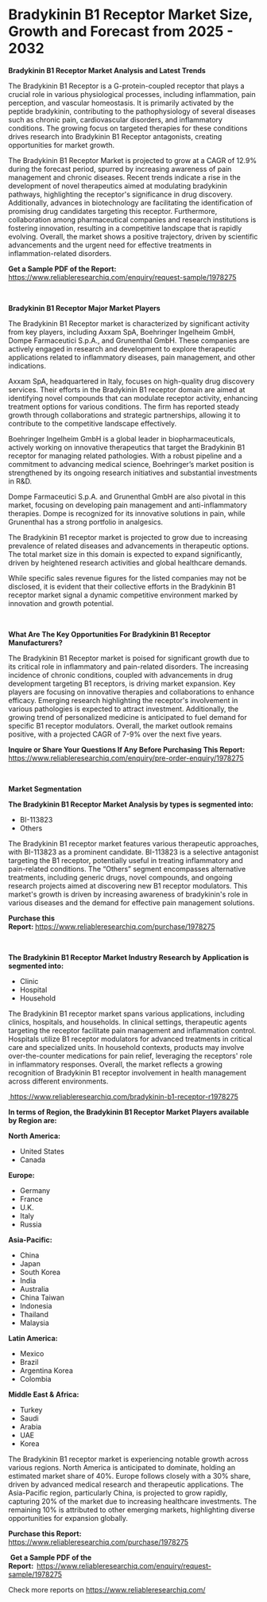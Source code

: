 <p><h1>Bradykinin B1 Receptor Market Size, Growth and Forecast from 2025 - 2032</h1></p><p><strong>Bradykinin B1 Receptor Market Analysis and Latest Trends</strong></p>
<p><p>The Bradykinin B1 Receptor is a G-protein-coupled receptor that plays a crucial role in various physiological processes, including inflammation, pain perception, and vascular homeostasis. It is primarily activated by the peptide bradykinin, contributing to the pathophysiology of several diseases such as chronic pain, cardiovascular disorders, and inflammatory conditions. The growing focus on targeted therapies for these conditions drives research into Bradykinin B1 Receptor antagonists, creating opportunities for market growth.</p><p>The Bradykinin B1 Receptor Market is projected to grow at a CAGR of 12.9% during the forecast period, spurred by increasing awareness of pain management and chronic diseases. Recent trends indicate a rise in the development of novel therapeutics aimed at modulating bradykinin pathways, highlighting the receptor's significance in drug discovery. Additionally, advances in biotechnology are facilitating the identification of promising drug candidates targeting this receptor. Furthermore, collaboration among pharmaceutical companies and research institutions is fostering innovation, resulting in a competitive landscape that is rapidly evolving. Overall, the market shows a positive trajectory, driven by scientific advancements and the urgent need for effective treatments in inflammation-related disorders.</p></p>
<p><strong>Get a Sample PDF of the Report:&nbsp;</strong> <a href="https://www.reliableresearchiq.com/enquiry/request-sample/1978275?utm_campaign=2180&utm_medium=2&utm_source=Github&utm_content=ia&utm_term=08032025&utm_id=bradykinin-b1-receptor">https://www.reliableresearchiq.com/enquiry/request-sample/1978275</a></p>
<p>&nbsp;</p>
<p><strong>Bradykinin B1 Receptor Major Market Players</strong></p>
<p><p>The Bradykinin B1 Receptor market is characterized by significant activity from key players, including Axxam SpA, Boehringer Ingelheim GmbH, Dompe Farmaceutici S.p.A., and Grunenthal GmbH. These companies are actively engaged in research and development to explore therapeutic applications related to inflammatory diseases, pain management, and other indications.</p><p>Axxam SpA, headquartered in Italy, focuses on high-quality drug discovery services. Their efforts in the Bradykinin B1 receptor domain are aimed at identifying novel compounds that can modulate receptor activity, enhancing treatment options for various conditions. The firm has reported steady growth through collaborations and strategic partnerships, allowing it to contribute to the competitive landscape effectively.</p><p>Boehringer Ingelheim GmbH is a global leader in biopharmaceuticals, actively working on innovative therapeutics that target the Bradykinin B1 receptor for managing related pathologies. With a robust pipeline and a commitment to advancing medical science, Boehringer’s market position is strengthened by its ongoing research initiatives and substantial investments in R&D.</p><p>Dompe Farmaceutici S.p.A. and Grunenthal GmbH are also pivotal in this market, focusing on developing pain management and anti-inflammatory therapies. Dompe is recognized for its innovative solutions in pain, while Grunenthal has a strong portfolio in analgesics. </p><p>The Bradykinin B1 receptor market is projected to grow due to increasing prevalence of related diseases and advancements in therapeutic options. The total market size in this domain is expected to expand significantly, driven by heightened research activities and global healthcare demands.</p><p>While specific sales revenue figures for the listed companies may not be disclosed, it is evident that their collective efforts in the Bradykinin B1 receptor market signal a dynamic competitive environment marked by innovation and growth potential.</p></p>
<p>&nbsp;</p>
<p><strong>What Are The Key Opportunities For Bradykinin B1 Receptor Manufacturers?</strong></p>
<p><p>The Bradykinin B1 Receptor market is poised for significant growth due to its critical role in inflammatory and pain-related disorders. The increasing incidence of chronic conditions, coupled with advancements in drug development targeting B1 receptors, is driving market expansion. Key players are focusing on innovative therapies and collaborations to enhance efficacy. Emerging research highlighting the receptor's involvement in various pathologies is expected to attract investment. Additionally, the growing trend of personalized medicine is anticipated to fuel demand for specific B1 receptor modulators. Overall, the market outlook remains positive, with a projected CAGR of 7-9% over the next five years.</p></p>
<p><strong>Inquire or Share Your Questions If Any Before Purchasing This Report:</strong> <a href="https://www.reliableresearchiq.com/enquiry/pre-order-enquiry/1978275?utm_campaign=2180&utm_medium=2&utm_source=Github&utm_content=ia&utm_term=08032025&utm_id=bradykinin-b1-receptor">https://www.reliableresearchiq.com/enquiry/pre-order-enquiry/1978275</a></p>
<p>&nbsp;</p>
<p><strong>Market Segmentation</strong></p>
<p><strong>The Bradykinin B1 Receptor Market Analysis by types is segmented into:</strong></p>
<p><ul><li>BI-113823</li><li>Others</li></ul></p>
<p><p>The Bradykinin B1 receptor market features various therapeutic approaches, with BI-113823 as a prominent candidate. BI-113823 is a selective antagonist targeting the B1 receptor, potentially useful in treating inflammatory and pain-related conditions. The “Others” segment encompasses alternative treatments, including generic drugs, novel compounds, and ongoing research projects aimed at discovering new B1 receptor modulators. This market's growth is driven by increasing awareness of bradykinin's role in various diseases and the demand for effective pain management solutions.</p></p>
<p><strong>Purchase this Report:&nbsp;</strong><a href="https://www.reliableresearchiq.com/purchase/1978275?utm_campaign=2180&utm_medium=2&utm_source=Github&utm_content=ia&utm_term=08032025&utm_id=bradykinin-b1-receptor">https://www.reliableresearchiq.com/purchase/1978275</a></p>
<p>&nbsp;</p>
<p><strong>The Bradykinin B1 Receptor Market Industry Research by Application is segmented into:</strong></p>
<p><ul><li>Clinic</li><li>Hospital</li><li>Household</li></ul></p>
<p><p>The Bradykinin B1 receptor market spans various applications, including clinics, hospitals, and households. In clinical settings, therapeutic agents targeting the receptor facilitate pain management and inflammation control. Hospitals utilize B1 receptor modulators for advanced treatments in critical care and specialized units. In household contexts, products may involve over-the-counter medications for pain relief, leveraging the receptors' role in inflammatory responses. Overall, the market reflects a growing recognition of Bradykinin B1 receptor involvement in health management across different environments.</p></p>
<p><a href="https://www.reliableresearchiq.com/bradykinin-b1-receptor-r1978275?utm_campaign=2180&utm_medium=2&utm_source=Github&utm_content=ia&utm_term=08032025&utm_id=bradykinin-b1-receptor">&nbsp;https://www.reliableresearchiq.com/bradykinin-b1-receptor-r1978275</a></p>
<p><strong>In terms of Region, the Bradykinin B1 Receptor Market Players available by Region are:</strong></p>
<p>
    <p> <strong> North America: </strong>
        <ul>
            <li>United States</li>
            <li>Canada</li>
        </ul>
        </p> 
    <p> <strong> Europe: </strong>
        <ul>
            <li>Germany</li>
            <li>France</li>
            <li>U.K.</li>
            <li>Italy</li>
            <li>Russia</li>
        </ul>
        </p> 
    <p> <strong> Asia-Pacific: </strong>
        <ul>
            <li>China</li>
            <li>Japan</li>
            <li>South Korea</li>
            <li>India</li>
            <li>Australia</li>
            <li>China Taiwan</li>
            <li>Indonesia</li>
            <li>Thailand</li>
            <li>Malaysia</li>
        </ul>
        </p> 
    <p> <strong> Latin America: </strong>
        <ul>
            <li>Mexico</li>
            <li>Brazil</li>
            <li>Argentina Korea</li>
            <li>Colombia</li>
        </ul>
        </p> 
    <p> <strong> Middle East & Africa: </strong>
        <ul>
            <li>Turkey</li>
            <li>Saudi</li>
            <li>Arabia</li>
            <li>UAE</li>
            <li>Korea</li>
        </ul>
    </p>
    </p>
<p><p>The Bradykinin B1 receptor market is experiencing notable growth across various regions. North America is anticipated to dominate, holding an estimated market share of 40%. Europe follows closely with a 30% share, driven by advanced medical research and therapeutic applications. The Asia-Pacific region, particularly China, is projected to grow rapidly, capturing 20% of the market due to increasing healthcare investments. The remaining 10% is attributed to other emerging markets, highlighting diverse opportunities for expansion globally.</p></p>
<p><strong>Purchase this Report: </strong><a href="https://www.reliableresearchiq.com/purchase/1978275?utm_campaign=2180&utm_medium=2&utm_source=Github&utm_content=ia&utm_term=08032025&utm_id=bradykinin-b1-receptor">https://www.reliableresearchiq.com/purchase/1978275</a></p>
<p>&nbsp;<strong>Get a Sample PDF of the Report:&nbsp;&nbsp;</strong><a href="https://www.reliableresearchiq.com/enquiry/request-sample/1978275?utm_campaign=2180&utm_medium=2&utm_source=Github&utm_content=ia&utm_term=08032025&utm_id=bradykinin-b1-receptor">https://www.reliableresearchiq.com/enquiry/request-sample/1978275</a></p>
<p><strong></strong></p>
<p>Check more reports on <a href="https://www.reliableresearchiq.com/?utm_campaign=2180&utm_medium=2&utm_source=Github&utm_content=ia&utm_term=08032025&utm_id=bradykinin-b1-receptor">https://www.reliableresearchiq.com/</a></p>